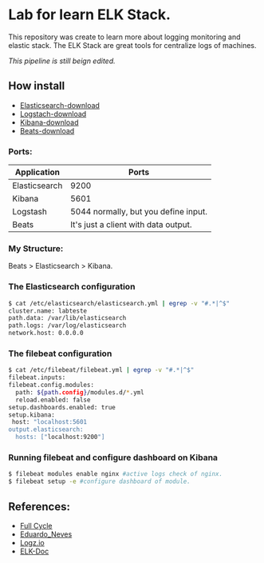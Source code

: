 # Lab for learn ELK Stack.

This repository was create to learn more about logging monitoring and elastic stack.
The ELK Stack are great tools for centralize logs of machines.

*This pipeline is still beign edited.*

## How install ##

* [Elasticsearch-download](https://www.elastic.co/downloads/elasticsearch)
* [Logstach-download](https://www.elastic.co/downloads/logstash)
* [Kibana-download](https://www.elastic.co/kibana)
* [Beats-download](https://www.elastic.co/downloads/beats)


### Ports: ###
|Application|Ports|
|-|-
|Elasticsearch|9200
|Kibana|5601
|Logstash|5044 normally, but you define input.
|Beats|It's just a client with data output.

### My Structure: ###
Beats > Elasticsearch > Kibana.

### The Elasticsearch configuration ###
```bash
$ cat /etc/elasticsearch/elasticsearch.yml | egrep -v "#.*|^$"
cluster.name: labteste
path.data: /var/lib/elasticsearch
path.logs: /var/log/elasticsearch
network.host: 0.0.0.0
```

### The filebeat configuration ###
```bash
$ cat /etc/filebeat/filebeat.yml | egrep -v "#.*|^$"
filebeat.inputs:
filebeat.config.modules:
  path: ${path.config}/modules.d/*.yml
  reload.enabled: false
setup.dashboards.enabled: true
setup.kibana:
 host: "localhost:5601
output.elasticsearch:
  hosts: ["localhost:9200"]
```
### Running filebeat and configure dashboard on Kibana ###
```bash
$ filebeat modules enable nginx #active logs check of nginx.
$ filebeat setup -e #configure dashboard of module.
```


## References: ##
- [Full Cycle](https://www.youtube.com/watch?v=Bb3g8xk0Cys)
- [Eduardo_Neves]("https://www.youtube.com/channel/UCPS3_RjG-FzAEPp0ntXpODA")
- [Logz.io](https://logz.io/learn/complete-guide-elk-stack/)
- [ELK-Doc](https://www.elastic.co/guide/index.html)